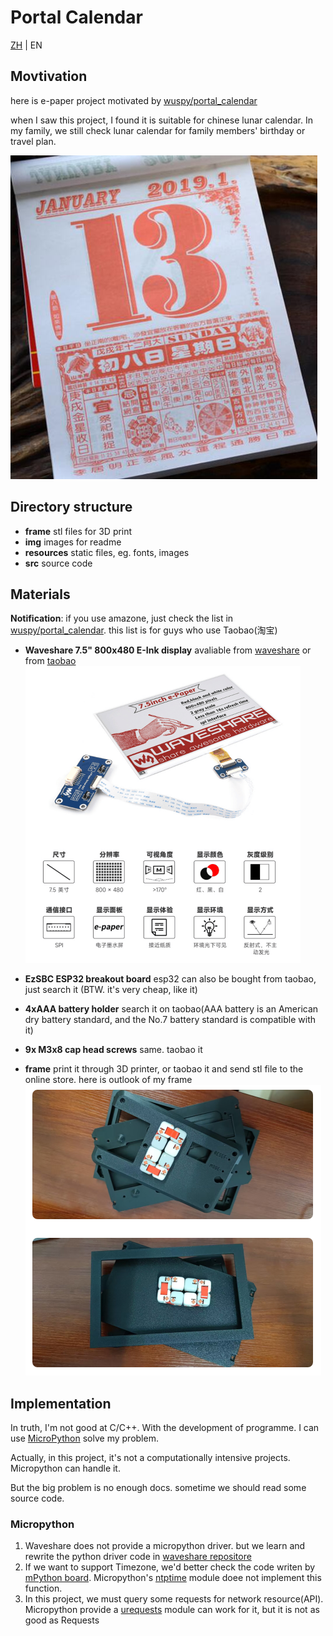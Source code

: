 # Portal Calendar

[ZH](./README.md) | EN

## Movtivation
here is e-paper project motivated by [wuspy/portal_calendar](https://github.com/wuspy/portal_calendar)

when I saw this project, I found it is suitable for chinese lunar calendar. In my family, we still check lunar calendar for family members' birthday or travel plan.

![](img/lunar.jpg)


## Directory structure
- **frame** stl files for 3D print
- **img** images for readme
- **resources** static files, eg. fonts, images
- **src** source code

## Materials
**Notification**: if you use amazone, just check the list in [wuspy/portal_calendar](https://github.com/wuspy/portal_calendar). this list is for guys who use Taobao(淘宝)

- **Waveshare 7.5" 800x480 E-Ink display** avaliable from [waveshare](https://www.waveshare.net/left_column/e-Paper.htm) or from [taobao](https://detail.tmall.com/item.htm?id=633262461077)
![](img/display-zh.png)

- **EzSBC ESP32 breakout board** esp32 can also be bought from taobao, just search it (BTW. it's very cheap, like it)
- **4xAAA battery holder** search it on taobao(AAA battery is an American dry battery standard, and the No.7 battery standard is compatible with it)
- **9x M3x8 cap head screws** same. taobao it
- **frame** print it through 3D printer, or taobao it and send stl file to the online store. here is outlook of my frame
![](img/frame.png)

## Implementation
In truth, I'm not good at C/C++. With the development of programme. I can use [MicroPython](https://micropython.org/) solve my problem.  

Actually, in this project, it's not a computationally intensive projects. Micropython can handle it.

But the big problem is no enough docs. sometime we should read some source code.

### Micropython
1. Waveshare does not provide a micropython driver. but we learn and rewrite the python driver code in [waveshare repositore](https://github.com/waveshareteam/e-Paper/tree/master/RaspberryPi_JetsonNano/python)
2. If we want to support Timezone, we'd better check the code writen by [mPython board](https://github.com/labplus-cn). Micropython's [ntptime](https://github.com/micropython/micropython-lib/blob/master/micropython/net/ntptime/ntptime.py) module doee not implement this function.
3. In this project, we must query some requests for network resource(API). Micropython provide a [urequests](https://makeblock-micropython-api.readthedocs.io/en/latest/public_library/Third-party-libraries/urequests.html) module can work for it, but it is not as good as Requests


